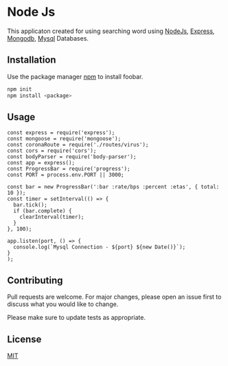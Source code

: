 # Node Js

This applicaton created for using searching word using [NodeJs](https://nodejs.org), [Express](https://expressjs.com), [Mongodb](https://www.mongodb.com), [Mysql](https://www.mysql.com) Databases.

## Installation

Use the package manager [npm](https://www.npmjs.com/) to install foobar.

```bash
npm init
npm install <package>
```

## Usage

```nodejs
const express = require('express');
const mongoose = require('mongoose');
const coronaRoute = require('./routes/virus');
const cors = require('cors');
const bodyParser = require('body-parser');
const app = express();
const ProgressBar = require('progress');
const PORT = process.env.PORT || 3000;

const bar = new ProgressBar(':bar :rate/bps :percent :etas', { total: 10 });
const timer = setInterval(() => {
  bar.tick();
  if (bar.complete) {
    clearInterval(timer);
  }
}, 100);

app.listen(port, () => {
  console.log(`Mysql Connection - ${port} ${new Date()}`);
}
);
```

## Contributing

Pull requests are welcome. For major changes, please open an issue first
to discuss what you would like to change.

Please make sure to update tests as appropriate.

## License

[MIT](https://choosealicense.com/licenses/mit/)